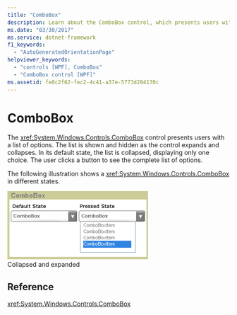 ```yaml
---
title: "ComboBox"
description: Learn about the ComboBox control, which presents users with a list of options. The list is shown and hidden as the control expands and collapses.
ms.date: "03/30/2017"
ms.service: dotnet-framework
f1_keywords: 
  - "AutoGeneratedOrientationPage"
helpviewer_keywords: 
  - "controls [WPF], ComboBox"
  - "ComboBox control [WPF]"
ms.assetid: fe0c2f62-fec2-4c41-a37e-5773d284170c
---
```

# ComboBox

The <xref:System.Windows.Controls.ComboBox> control presents users with a list of options. The list is shown and hidden as the control expands and collapses. In its default state, the list is collapsed, displaying only one choice. The user clicks a button to see the complete list of options.

The following illustration shows a <xref:System.Windows.Controls.ComboBox> in different states.

![Combo boxes in default and pressed states](./media/ss-ctl-combobox.gif "SS_CTL_combobox")\
Collapsed and expanded

## Reference

<xref:System.Windows.Controls.ComboBox>
